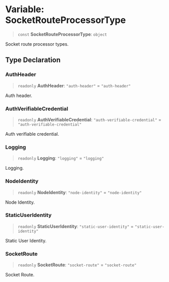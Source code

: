 # Variable: SocketRouteProcessorType

> `const` **SocketRouteProcessorType**: `object`

Socket route processor types.

## Type Declaration

### AuthHeader

> `readonly` **AuthHeader**: `"auth-header"` = `"auth-header"`

Auth header.

### AuthVerifiableCredential

> `readonly` **AuthVerifiableCredential**: `"auth-verifiable-credential"` = `"auth-verifiable-credential"`

Auth verifiable credential.

### Logging

> `readonly` **Logging**: `"logging"` = `"logging"`

Logging.

### NodeIdentity

> `readonly` **NodeIdentity**: `"node-identity"` = `"node-identity"`

Node Identity.

### StaticUserIdentity

> `readonly` **StaticUserIdentity**: `"static-user-identity"` = `"static-user-identity"`

Static User Identity.

### SocketRoute

> `readonly` **SocketRoute**: `"socket-route"` = `"socket-route"`

Socket Route.
